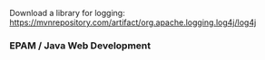 Download a library for logging: 
    https://mvnrepository.com/artifact/org.apache.logging.log4j/log4j
### EPAM / Java Web Development
